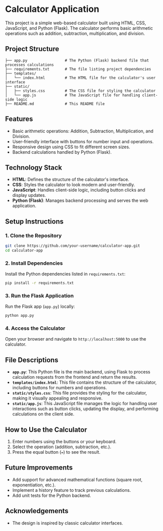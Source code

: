 
# Calculator Application

This project is a simple web-based calculator built using HTML, CSS, JavaScript, and Python (Flask). The calculator performs basic arithmetic operations such as addition, subtraction, multiplication, and division.

## Project Structure

```
├── app.py                 # The Python (Flask) backend file that processes calculations
├── requirements.txt       # The file listing project dependencies
├── templates/
│   └── index.html         # The HTML file for the calculator's user interface
├── static/
│   ├── styles.css         # The CSS file for styling the calculator
│   └── app.js             # The JavaScript file for handling client-side logic
├── README.md              # This README file
```

## Features

- Basic arithmetic operations: Addition, Subtraction, Multiplication, and Division.
- User-friendly interface with buttons for number input and operations.
- Responsive design using CSS to fit different screen sizes.
- Backend calculations handled by Python (Flask).

## Technology Stack

- **HTML**: Defines the structure of the calculator's interface.
- **CSS**: Styles the calculator to look modern and user-friendly.
- **JavaScript**: Handles client-side logic, including button clicks and display updates.
- **Python (Flask)**: Manages backend processing and serves the web application.

## Setup Instructions

### 1. Clone the Repository

```bash
git clone https://github.com/your-username/calculator-app.git
cd calculator-app
```

### 2. Install Dependencies

Install the Python dependencies listed in `requirements.txt`:

```bash
pip install -r requirements.txt
```

### 3. Run the Flask Application

Run the Flask app (`app.py`) locally:

```bash
python app.py
```

### 4. Access the Calculator

Open your browser and navigate to `http://localhost:5000` to use the calculator.

## File Descriptions

- **`app.py`**: This Python file is the main backend, using Flask to process calculation requests from the frontend and return the results.
- **`templates/index.html`**: This file contains the structure of the calculator, including buttons for numbers and operations.
- **`static/styles.css`**: This file provides the styling for the calculator, making it visually appealing and responsive.
- **`static/app.js`**: This JavaScript file manages the logic for handling user interactions such as button clicks, updating the display, and performing calculations on the client side.

## How to Use the Calculator

1. Enter numbers using the buttons or your keyboard.
2. Select the operation (addition, subtraction, etc.).
3. Press the equal button (`=`) to see the result.

## Future Improvements

- Add support for advanced mathematical functions (square root, exponentiation, etc.).
- Implement a history feature to track previous calculations.
- Add unit tests for the Python backend.

## Acknowledgements

- The design is inspired by classic calculator interfaces.
